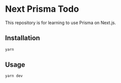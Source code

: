 # Next Prisma Todo

This repository is for learning to use Prisma on Next.js.

## Installation

```bash
yarn
```

## Usage

```bash
yarn dev
```
